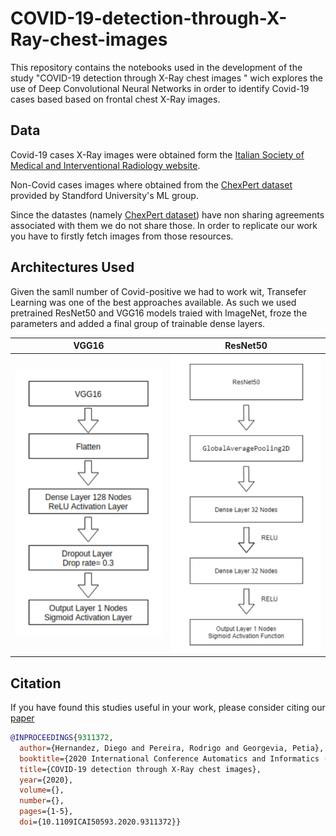 # COVID-19-detection-through-X-Ray-chest-images

This repository contains the notebooks used in the development of the study "COVID-19 detection through X-Ray chest images
" wich explores the use of Deep Convolutional Neural Networks in order to identify Covid-19 cases based based on frontal chest X-Ray images.

## Data
Covid-19 cases X-Ray images were obtained form the [Italian Society of Medical
and Interventional Radiology website](https://www.sirm.org/category/senzacategoria/covid-19/).

Non-Covid cases images where obtained from the [ChexPert dataset](https://stanfordmlgroup.github.io/competitions/chexpert/) provided by Standford University's ML group.

Since the datastes (namely [ChexPert dataset](https://stanfordmlgroup.github.io/competitions/chexpert/)) have non sharing agreements associated with them we do not share those. In order to replicate our work you have to firstly fetch images from those resources.

## Architectures Used

Given the samll number of Covid-positive we had to work wit, Transefer Learning was one of the best approaches available. As such we used pretrained ResNet50 and VGG16 models traied with ImageNet, froze the parameters and added a final group of trainable dense layers.

VGG16                      |  ResNet50
:-------------------------:|:-------------------------:
![](https://github.com/Rodrigo-A-Pereira/Covid-Detection-Through-X-Ray/blob/main/VGG16.png)                      |  ![](https://github.com/Rodrigo-A-Pereira/Covid-Detection-Through-X-Ray/blob/main/ResNet50.png)

## Citation 
If you have found this studies useful in your work, please consider citing our [paper](https://doi.org/10.1109/ICAI50593.2020.9311372)

```bibtex
@INPROCEEDINGS{9311372,
  author={Hernandez, Diego and Pereira, Rodrigo and Georgevia, Petia},
  booktitle={2020 International Conference Automatics and Informatics (ICAI)}, 
  title={COVID-19 detection through X-Ray chest images}, 
  year={2020},
  volume={},
  number={},
  pages={1-5},
  doi={10.1109ICAI50593.2020.9311372}}
  ```
